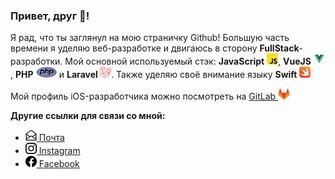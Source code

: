 ### Привет, друг 👋!

Я рад, что ты заглянул на мою страничку Github! Большую часть времени я уделяю веб-разработке и двигаюсь в сторону **FullStack**-разработки. Мой основной используемый стэк: **JavaScript** <img src="./assets/icons/javascript_icon.svg" height="18">, **VueJS** <img src="./assets/icons/vue_icon.svg" height="18">, **PHP** <img src="./assets/icons/php_icon.svg" height="18"> и **Laravel** <img src="./assets/icons/laravel_icon.svg" height="18">. Также уделяю своё внимание языку **Swift** <img src="./assets/icons/swift_icon.svg" height="18">

Мой профиль iOS-разработчика можно посмотреть на [GitLab <img src="./assets/gitlab_logo.png" height="18">](https://gitlab.com/Sterr/Sterr)

**Другие ссылки для связи со мной:**

- <a href="mailto:info@eapashko.com/"><img src="./assets/icons/envelope-open.svg" height="18"> Почта</a>
- <a href="https://www.instagram.com/evgeniy.pashko/"><img src="./assets/icons/instagram.svg" height="18"> Instagram</a>
- <a href="https://www.facebook.com/evgpashko/"><img src="./assets/icons/facebook.svg" height="18"> Facebook</a>

